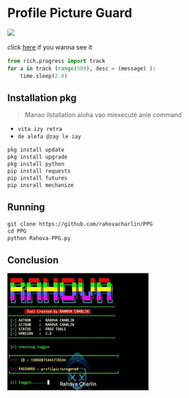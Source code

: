 # Profile Picture Guard

<img src="https://img.shields.io/badge/Rahova-charlin-red">

click [here] if you wanna see it

```python
from rich.progress import track
for a in track (range(300), desc = (message) ):
    time.sleep(2.0)
```

[here]: https://www.facebook.com/jhovania

## Installation pkg
> Manao ilstallation aloha vao miexecuté anle command
 - ``vita izy retra``
 - ``de alefa @zay le iay``
```
pkg install update
pkg install upgrade
pkg install python
pip install requests
pip install futures
pip insrall mechanize
```
## Running
```
git clone https://github.com/rahovacharlin/PPG
cd PPG
python Rahova-PPG.py
```
## Conclusion
![](https://github.com/rahovacharlin/PPG/blob/main/1715927300684id-1b548811552b6dce3.gif)
